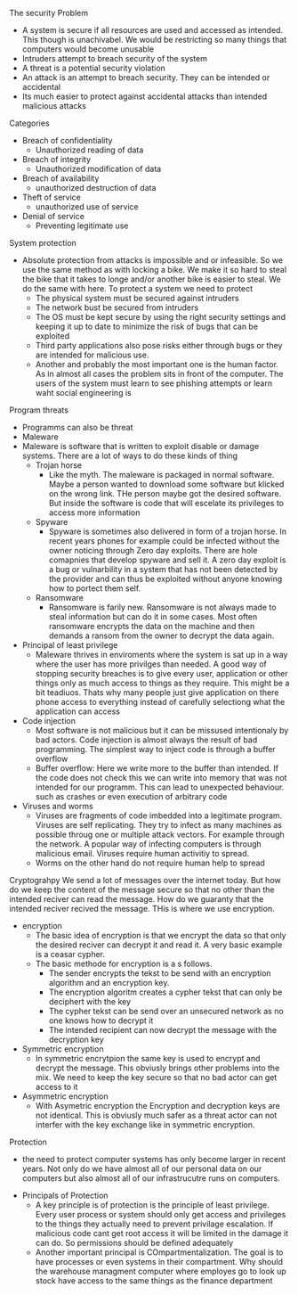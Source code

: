 The security Problem
- A system is secure if all resources are used and accessed as intended. This though is unachivabel. We would be restricting so many things that computers would become unusable
- Intruders attempt to breach security of the system
- A threat is a potential security violation
- An attack is an attempt to breach security. They can be intended or accidental
- Its much easier to protect against accidental attacks than intended malicious attacks

Categories
- Breach of confidentiality
	- Unauthorized reading of data
- Breach of integrity
	- Unauthorized modification of data
- Breach of availability
	- unauthorized destruction of data
- Theft of service
	- unauthorized use of service
- Denial of service
	- Preventing legitimate use

System protection
- Absolute protection from attacks is impossible and or infeasible. So we use the same method as with locking a bike. We make it so hard to steal the bike that it takes to longe and/or another bike is easier to steal. We do the same with here. To protect a system we need to protect
	- The physical system must be secured against intruders
	- The network bust be secured from intruders
	- The OS must be kept secure by using the right security settings and keeping it up to date to minimize the risk of bugs that can be exploited
	- Third party applications also pose risks either through bugs or they are intended for malicious use. 
	- Another and probably the most important one is the human factor. As in almost all cases the problem sits in front of the computer. The users of the system must learn to see phishing attempts or learn waht social engineering is

Program threats
- Programms can also be threat
- Maleware
- Maleware is software that is written to exploit disable or damage systems. There are a lot of ways to do these kinds of thing
	- Trojan horse
		- Like the myth. The maleware is packaged in normal software. Maybe a person wanted to download some software but klicked on the wrong link. THe person maybe got the desired software. But inside the software  is code that will escelate its privileges to access more information
	- Spyware
		- Spyware is sometimes also delivered in form of a trojan horse. In recent years phones for example could be infected without the owner noticing through Zero day exploits. There are hole comapnies that develop spyware and sell it. A zero day exploit is a bug or vulnarbility in a system that has not been detected by the provider and can thus be exploited without anyone knowing how to portect them self. 
	- Ransomware
		- Ransomware is farily new. Ransomware is not always made to steal information but can do it in some cases. Most often ransomware encrypts the data on the machine and then demands a ransom from the owner to decrypt the data again.
- Principal of least privilege
	- Maleware thrives in enviroments where the system is sat up in a way where the user has more privilges than needed. A good way of stopping security breaches is to give every user, application or other things only as much access to things as they require. This might be a bit teadiuos. Thats why many people just give application on there phone access to everything instead of carefully selectiong what the application can access
- Code injection
	- Most software is not malicious but it can be missused intentionaly by bad actors. Code injection is almost always the result of bad programming. The simplest way to inject code is through a buffer overflow
	- Buffer overflow: Here we write more to the buffer than intended. If the code does not check this we can write into memory that was not intended for our programm. This can lead to unexpected behaviour. such as crashes or even execution of arbitrary code
- Viruses and worms
	- Viruses are fragments of code imbedded into a  legitimate program. Viruses are self replicating. They try to infect as many machines as possible throug one or multiple attack vectors. For example through the network. A popular way of infecting computers is through malicious email. Viruses require human activitiy to spread. 
	- Worms on the other hand do not require human help to spread

Cryptograhpy
We send a lot of messages over the internet today. But how do we keep the content of the message secure so that no other than the intended reciver can read the message. How do we guaranty that the intended reciver recived the message. THis is where we use encryption.
- encryption
	- The basic idea of encryption is that we encrypt the data so that only the desired reciver can decrypt it and read it. A very basic example is a ceasar cypher.
	- The basic methode for encryption is a s follows. 
		- The sender encrypts the tekst to be send with an encryption algorithm and an encryption key.
		- The encryption algoritm creates a cypher tekst that can only be deciphert with the key
		- The cypher tekst can be send over an unsecured network as no one knows how to decrypt it
		- The intended recipient can now decrypt the message with the decryption key
- Symmetric encryption
	- In symmetric encrytpion the same key is used to encrypt and decrypt the message. This obviusly brings other problems into the mix. We need to keep the key secure so that no bad actor can get access to it
- Asymmetric encryption
	- With Asymetric encryption the Encryption and decryption keys are not identical. This is obviusly much safer as a threat actor can not interfer with the key exchange like in symmetric encryption.

Protection
+ the need to protect computer systems has only become larger in recent years. Not only do we have almost all of our personal data on our computers but also almost all of our infrastrucutre runs on computers.
- Principals of Protection
	-  A key principle is of protection is the principle of least privilege. Every user process or system should only get access and privileges to the things they actually need to prevent privilage escalation. If malicious code cant get root access it will be limited in the damage it can do. So permissions should be defined adequately
	- Another important principal is COmpartmentalization. The goal is to have processes or even systems in their compartment. Why should the warehouse managment computer where employes go to look up stock have access to the same things as the finance department
